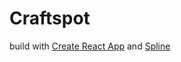 # Craftspot
build with [Create React App](https://github.com/facebook/create-react-app) and [Spline](https://spline.design/)